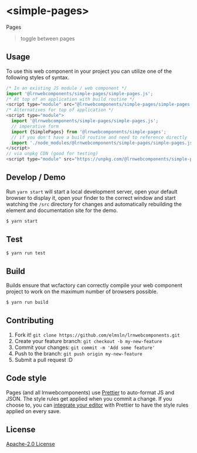 # &lt;simple-pages&gt;

Pages
> toggle between pages

## Usage
To use this web component in your project you can utilize one of the following styles of syntax.

```js
/* In an existing JS module / web component */
import '@lrnwebcomponents/simple-pages/simple-pages.js';
/* At top of an application with build routine */
<script type="module" src="@lrnwebcomponents/simple-pages/simple-pages.js"></script>
/* Alternatives for top of application */
<script type="module">
  import '@lrnwebcomponents/simple-pages/simple-pages.js';
  // imperative form
  import {SimplePages} from '@lrnwebcomponents/simple-pages';
  // if you don't have a build routine and need to reference directly
  import './node_modules/@lrnwebcomponents/simple-pages/simple-pages.js';
</script>
// via unpkg CDN (good for testing)
<script type="module" src="https://unpkg.com/@lrnwebcomponents/simple-pages/simple-pages.js"></script>
```

## Develop / Demo
Run `yarn start` will start a local development server, open your default browser to display it, open your finder to the correct window and start watching the `/src` directory for changes and automatically rebuilding the element and documentation site for the demo.
```bash
$ yarn start
```

## Test

```bash
$ yarn run test
```

## Build
Builds ensure that wcfactory can correctly compile your web component project to
work on the maximum number of browsers possible.
```bash
$ yarn run build
```

## Contributing

1. Fork it! `git clone https://github.com/elmsln/lrnwebcomponents.git`
2. Create your feature branch: `git checkout -b my-new-feature`
3. Commit your changes: `git commit -m 'Add some feature'`
4. Push to the branch: `git push origin my-new-feature`
5. Submit a pull request :D

## Code style

Pages (and all lrnwebcomponents) use [Prettier][prettier] to auto-format JS and JSON.  The style rules get applied when you commit a change.  If you choose to, you can [integrate your editor][prettier-ed] with Prettier to have the style rules applied on every save.

[prettier]: https://github.com/prettier/prettier/
[prettier-ed]: https://github.com/prettier/prettier/#editor-integration
[polyserve]: https://github.com/Polymer/polyserve
[web-component-tester]: https://github.com/Polymer/web-component-tester

## License
[Apache-2.0 License](http://opensource.org/licenses/Apache-2.0)